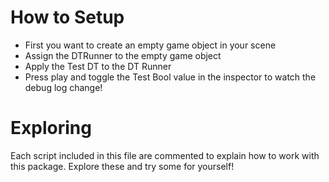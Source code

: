 # How to Setup
- First you want to create an empty game object in your scene
- Assign the DTRunner to the empty game object
- Apply the Test DT to the DT Runner
- Press play and toggle the Test Bool value in the inspector to watch the debug log change!

# Exploring
Each script included in this file are commented to explain how to work with this package. Explore these and try some for yourself!